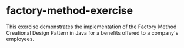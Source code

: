 # factory-method-exercise
This exercise demonstrates the implementation of the Factory Method Creational Design Pattern in Java for a benefits offered to a company's employees.
